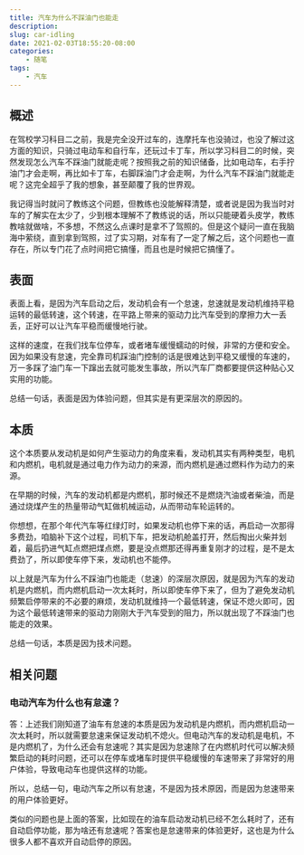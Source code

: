 ```yaml
---
title: 汽车为什么不踩油门也能走
description: 
slug: car-idling
date: 2021-02-03T18:55:20-08:00
categories:
    - 随笔
tags:
    - 汽车
---
```


## 概述

在驾校学习科目二之前，我是完全没开过车的，连摩托车也没骑过，也没了解过这方面的知识，只骑过电动车和自行车，还玩过卡丁车，所以学习科目二的时候，突然发现怎么汽车不踩油门就能走呢？按照我之前的知识储备，比如电动车，右手拧油门才会走啊，再比如卡丁车，右脚踩油门才会走啊，为什么汽车不踩油门就能走呢？这完全超乎了我的想象，甚至颠覆了我的世界观。

我记得当时就问了教练这个问题，但教练也没能解释清楚，或者说是因为我当时对车的了解实在太少了，少到根本理解不了教练说的话，所以只能硬着头皮学，教练教啥就做啥，不多想，不然这么点课时是拿不了驾照的。但是这个疑问一直在我脑海中萦绕，直到拿到驾照，过了实习期，对车有了一定了解之后，这个问题也一直存在，所以专门花了点时间把它搞懂，而且也是时候把它搞懂了。

## 表面

表面上看，是因为汽车启动之后，发动机会有一个怠速，怠速就是发动机维持平稳运转的最低转速，这个转速，在平路上带来的驱动力比汽车受到的摩擦力大一丢丢，正好可以让汽车平稳而缓慢地行驶。

这样的速度，在我们找车位停车，或者堵车缓慢蠕动的时候，非常的方便和安全。因为如果没有怠速，完全靠司机踩油门控制的话是很难达到平稳又缓慢的车速的，万一多踩了油门车一下蹿出去就可能发生事故，所以汽车厂商都要提供这种贴心又实用的功能。

总结一句话，表面是因为体验问题，但其实是有更深层次的原因的。

## 本质

这个本质要从发动机是如何产生驱动力的角度来看，发动机其实有两种类型，电机和内燃机，电机就是通过电力作为动力的来源，而内燃机是通过燃料作为动力的来源。

在早期的时候，汽车的发动机都是内燃机，那时候还不是燃烧汽油或者柴油，而是通过烧煤产生的热量带动气缸做机械运动，从而带动车轮运转的。

你想想，在那个年代汽车等红绿灯时，如果发动机也停下来的话，再启动一次那得多费劲，咱脑补下这个过程，司机下车，把发动机舱盖打开，然后掏出火柴并划着，最后扔进气缸点燃把煤点燃，要是没点燃那还得再重复刚才的过程，是不是太费劲了，所以即使车停下来，发动机也不能停。

以上就是汽车为什么不踩油门也能走（怠速）的深层次原因，就是因为汽车的发动机是内燃机，而内燃机启动一次太耗时，所以即使车停下来了，但为了避免发动机频繁启停带来的不必要的麻烦，发动机就维持一个最低转速，保证不熄火即可，因为这个最低转速带来的驱动力刚刚大于汽车受到的阻力，所以就出现了不踩油门也能走的效果。

总结一句话，本质是因为技术问题。

## 相关问题

### 电动汽车为什么也有怠速？

  答：上述我们刚知道了油车有怠速的本质是因为发动机是内燃机，而内燃机启动一次太耗时，所以就需要怠速来保证发动机不熄火。但电动汽车的发动机是电机，不是内燃机了，为什么还会有怠速呢？其实是因为怠速除了在内燃机时代可以解决频繁启动的耗时问题，还可以在停车或堵车时提供平稳缓慢的车速带来了非常好的用户体验，导致电动车也提供这样的功能。

  所以，总结一句，电动汽车之所以有怠速，不是因为技术原因，而是因为怠速带来的用户体验更好。

  类似的问题也是上面的答案，比如现在的油车启动发动机已经不怎么耗时了，还有自动启停功能，那为啥还有怠速呢？答案也是怠速带来的体验更好，这也是为什么很多人都不喜欢开自动启停的原因。